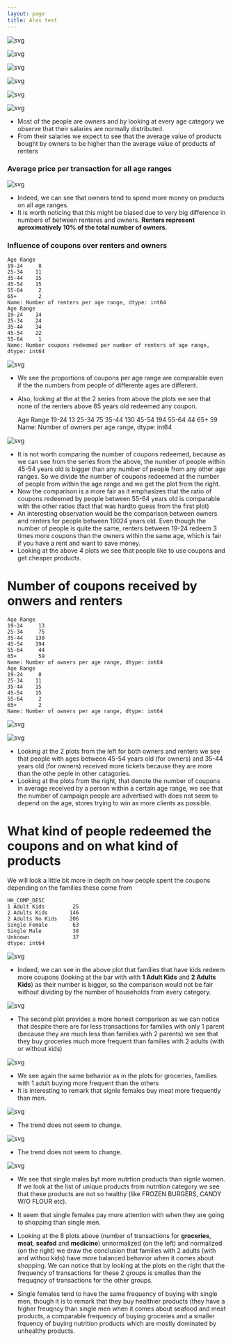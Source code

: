 ```yaml
---
layout: page
title: Alex test
---
```



![svg](Story_PartAlex_files/output_38_0.svg)



![svg](Story_PartAlex_files/output_38_1.svg)



![svg](Story_PartAlex_files/output_38_2.svg)



![svg](Story_PartAlex_files/output_38_3.svg)



![svg](Story_PartAlex_files/output_38_4.svg)



![svg](Story_PartAlex_files/output_38_5.svg)


* Most of the people are owners and by looking at every age category we observe that their salaries are normally distributed. 
* From their salaries we expect to see that the average value of products bought by owners to be higher than the average value of products of renters

### Average price per transaction for all age ranges


![svg](Story_PartAlex_files/output_42_0.svg)


* Indeed, we can see that owners tend to spend more money on products on all age ranges.
* It is worth noticing that this might be biased due to very big difference in numbers of between renteres and owners. **Renters represent aproximatively 10% of the total number of owners.**

### Influence of coupons over renters and owners


    Age Range
    19-24     8
    25-34    11
    35-44    15
    45-54    15
    55-64     2
    65+       2
    Name: Number of renters per age range, dtype: int64
    Age Range
    19-24    14
    25-34    24
    35-44    34
    45-54    22
    55-64     1
    Name: Number coupons redeemed per number of renters of age range, dtype: int64
    


![svg](Story_PartAlex_files/output_47_1.svg)


* We see the proportions of coupons per age range are comparable even if the the numbers from people of differente ages are different.
* Also, looking at the at the 2 series from above the plots we see that none of the renters above 65 years old redeemed any coupon.



    Age Range
    19-24     13
    25-34     75
    35-44    130
    45-54    194
    55-64     44
    65+       59
    Name: Number of owners per age range, dtype: int64




![svg](Story_PartAlex_files/output_49_1.svg)


* It is not worth comparing the number of coupons redeemed, because as we can see from the series from the above, the number of people within 45-54 years old is bigger than any number of people from any other age ranges. So we divide the number of coupons redeemed at the number of people from within the age range and we get the plot from the right.
* Now the comparison is a more fair as it emphasizes that the ratio of coupons redeemed by people between 55-64 years old is comparable with the other ratios (fact that was hardto guess from the first plot)
* An interesting observation would be the comparison between owners and renters for people between 19024 years old. Even though the number of people is quite the same, renters between 19-24 redeem 3 times more coupons than the owners within the same age, which is fair if you have a rent and want to save money.
* Looking at the above 4 plots we see that people like to use coupons and get cheaper products.

# Number of coupons received by onwers and renters

    Age Range
    19-24     13
    25-34     75
    35-44    130
    45-54    194
    55-64     44
    65+       59
    Name: Number of owners per age range, dtype: int64
    Age Range
    19-24     8
    25-34    11
    35-44    15
    45-54    15
    55-64     2
    65+       2
    Name: Number of owners per age range, dtype: int64
    


![svg](Story_PartAlex_files/output_54_1.svg)



![svg](Story_PartAlex_files/output_54_2.svg)


* Looking at the 2 plots from the left for both owners and renters we see that people with ages between 45-54 years old (for owners) and 35-44 years old (for owners) received more tickets because they are more than the othe peple in other catagories.
* Looking at the plots from the right, that denote the number of coupons in average received by a person within a certain age range, we see that the number of campaign people are advertised with does not seem to depend on the age, stores trying to win as more clients as possible.

# What kind of people redeemed the coupons and on what kind of products

We will look a little bit more in depth on how people spent the coupons depending on the families these come from



    HH_COMP_DESC
    1 Adult Kids         25
    2 Adults Kids       146
    2 Adults No Kids    206
    Single Female        63
    Single Male          38
    Unknown              37
    dtype: int64




![svg](Story_PartAlex_files/output_59_1.svg)


* Indeed, we can see in the above plot that families that have kids redeem more coupons (looking at the bar with with **1 Adult Kids** and **2 Adults Kids**) as their number is bigger, so the comparison would not be fair without dividing by the number of households from every category.


![svg](Story_PartAlex_files/output_64_0.svg)

    
* The second plot provides a more honest comparison as we can notice that despite there are far less transactions for families with only 1 parent (because they are much less than families with 2 parents) we see that they buy groceries much more frequent  than families with 2 adults (with or without kids)


![svg](Story_PartAlex_files/output_66_0.svg)

    
* We see again the same behavior as in the plots for groceries, families with 1 adult buying more frequent than the others
* It is interesting to remark that signle females buy meat more frequently than men.


![svg](Story_PartAlex_files/output_68_0.svg)


* The trend does not seem to change.


![svg](Story_PartAlex_files/output_70_0.svg)


* The trend does not seem to change.


![svg](Story_PartAlex_files/output_72_0.svg)


* We see that single males byt more nutrtion products than signle women. If we look at the list of unique products from nutrition category we see that these products are not so healthy (like FROZEN BURGERS, CANDY W/O FLOUR etc).
* It seem that single females pay more attention with when they are going to shopping than single men.
    
* Looking at the 8 plots above (number of transactions for **groceries**, **meat**, **seafod** and **medicine**) unnormalized (on the left) and normalized (on the right) we draw the conclusion that families with 2 adults (with and withou kids) have more balanced behavior when it comes about shopping. We can notice that by looking at the plots on the right that the frequency of transactions for these 2 groups is smalles than the frequqncy of transactions for the other groups.
* Single females tend to have the same frequency of buying with single men, though it is to remark that they buy healthier products (they have a higher freuqncy than single men when it comes about seafood and meat products, a comparable frequency of buying groceries and a smaller frquency of buying nutrition products which are mostly dominated by unhealthy products.
